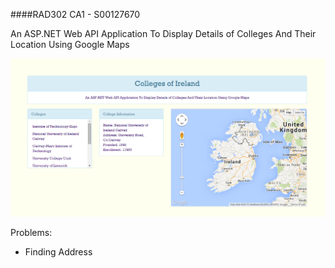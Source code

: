 ﻿####RAD302 CA1 - S00127670

An ASP.NET Web API Application To Display Details of Colleges And Their Location Using Google Maps

![Screenshot](assignment.PNG)

Problems:
* Finding Address